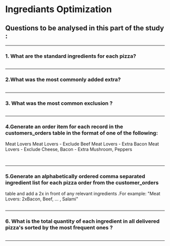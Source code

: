 # Ingrediants Optimization 

## Questions to be analysed in this part of the study :

***
### 1. What are the standard ingredients for each pizza?

```sql

```
***

### 2.What was the most commonly added extra?

``` sql

```
***

### 3. What was the most common exclusion ?

``` sql

```
***


### 4.Generate an order item for each record in the customers_orders table in the format of one of the following:
Meat Lovers
Meat Lovers - Exclude Beef
Meat Lovers - Extra Bacon
Meat Lovers - Exclude Cheese, Bacon - Extra Mushroom, Peppers

``` sql
 

```
***


### 5.Generate an alphabetically ordered comma separated ingredient list for each pizza order from the customer_orders
table and add a 2x in front of any relevant ingredients .For example: "Meat Lovers: 2xBacon, Beef, ... , Salami"

``` sql


````
***


### 6. What is the total quantity of each ingredient in all delivered pizza's sorted by the most frequent ones ?
```sql

```

***


